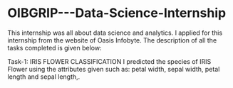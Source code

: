 # OIBGRIP---Data-Science-Internship
This internship was all about data science and analytics. I applied for this internship from the website of Oasis Infobyte. 
The description of all the tasks completed is given below:

Task-1: IRIS FLOWER CLASSIFICATION
I predicted the species of IRIS Flower using the attributes given such as:  petal width, sepal width, petal length and sepal length,. 
